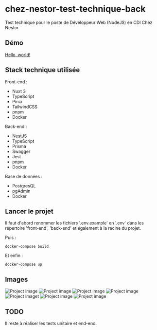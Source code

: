 # chez-nestor-test-technique-back

Test technique pour le poste de Développeur Web (NodeJS) en CDI Chez Nestor

## Démo

<a href="http://46.101.103.95:3000" target="_blank">[Hello, world!](http://46.101.103.95:3000)</a>

## Stack technique utilisée

Front-end :
- Nuxt 3
- TypeScript
- Pinia
- TailwindCSS
- pnpm
- Docker

Back-end :
- NestJS
- TypeScript
- Prisma
- Swagger
- Jest
- pnpm
- Docker

Base de données :
- PostgresQL
- pgAdmin
- Docker

## Lancer le projet

Il faut d'abord renommer les fichiers '.env.example' en '.env' dans les répertoire 'front-end', 'back-end' et également à la racine du projet.

Puis :

```
docker-compose build
```

Et enfin :

```
docker-compose up
```

## Images

![Project image](https://i.ibb.co/9WLVLs8/Capture-d-cran-2023-03-12-153025.png)
![Project image](https://i.ibb.co/hcyBnY1/Capture-d-cran-2023-03-12-153053.png)
![Project image](https://i.ibb.co/8rYjMpL/Capture-d-cran-2023-03-12-153129.png)
![Project image](https://i.ibb.co/bQBjD1N/Capture-d-cran-2023-03-12-153205.png)
![Project imaget](https://i.ibb.co/KF9YsYG/Capture-d-cran-2023-03-12-153220.png)
![Project image](https://i.ibb.co/mR7DHMz/Capture-d-cran-2023-03-12-153938.png)
![Project image](https://i.ibb.co/NVrP7bX/Capture-d-cran-2023-03-12-153949.png)

## TODO

Il reste à réaliser les tests unitaire et end-end.
